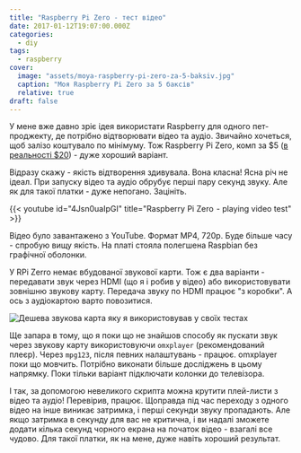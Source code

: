 ```yaml
---
title: "Raspberry Pi Zero - тест відео"
date: 2017-01-12T19:07:00.000Z
categories:
  - diy
tags:
  - raspberry
cover:
  image: "assets/moya-raspberry-pi-zero-za-5-baksiv.jpg"
  caption: "Моя Raspberry Pi Zero за 5 баксів"
  relative: true
draft: false
---
```


У мене вже давно зріє ідея використати Raspberry для одного пет-проджекту, де потрібно відтворювати відео та аудіо. Звичайно хочеться, щоб залізо коштувало по мінімуму. Тож Raspberry Pi Zero, комп за $5 ([в реальності $20](/blog/raspberry-pi-zero-rozpakuvannya-ta-pershii-test/)) - дуже хороший варіант.

Відразу скажу - якість відтворення здивувала. Вона класна! Ясна річ не ідеал. При запуску відео та аудіо обрубує перші пару секунд звуку. Але як для такої платки - дуже непогано. Зацініть.

{{< youtube id="4Jsn0uaIpGI" title="Raspberry Pi Zero  - playing video test" >}}

Відео було завантажено з YouTube. Формат MP4, 720p. Буде більше часу - спробую вищу якість. На платі стояла полегшена Raspbian без графічної оболонки.

У RPi Zerro немає вбудованої звукової карти. Тож є два варіанти - передавати звук через HDMI (що я і робив у відео) або використовувати зовнішню звукову карту. Передача звуку по HDMI працює "з коробки". А ось з аудіокартою варто повозитися.

![Дешева звукова карта яку я використовував у своїх тестах](assets/desheva-zvukova-karta-yaku-ya-vikoristovuvav-u-svoih-testah.jpg "Дешева звукова карта яку я використовував у своїх тестах")

Ще запара в тому, що я поки що не знайшов способу як пускати звук через звукову карту використовуючи `omxplayer` (рекомендований плеєр). Через `mpg123`, після певних налаштувань - працює. omxplayer поки що мовчить. Потрібно виконати більше досліджень в цьому напрямку. Поки тільки варіант підключати колонки до телевізора.

І так, за допомогою невеликого скрипта можна крутити плей-листи з відео та аудіо! Перевірив, працює. Щоправда під час переходу з одного відео на інше виникає затримка, і перші секунди звуку пропадають. Але якщо затримка в секунду для вас не критична, і ви надалі зможете додати кілька секунд чорного екрана на початок відео - взагалі все чудово. Для такої платки, як на мене, дуже навіть хороший результат.
